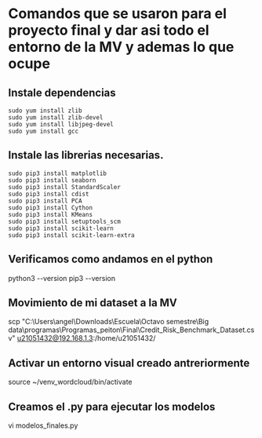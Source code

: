 # Comandos que se usaron para el proyecto final y dar asi todo el entorno de la MV y ademas lo que ocupe

## Instale dependencias
    sudo yum install zlib
    sudo yum install zlib-devel
    sudo yum install libjpeg-devel
    sudo yum install gcc

## Instale las librerias necesarias.
    sudo pip3 install matplotlib
    sudo pip3 install seaborn
    sudo pip3 install StandardScaler
    sudo pip3 install cdist
    sudo pip3 install PCA
    sudo pip3 install Cython
    sudo pip3 install KMeans
    sudo pip3 install setuptools_scm
    sudo pip3 install scikit-learn
    sudo pip3 install scikit-learn-extra

## Verificamos como andamos en el python
python3 --version
pip3 --version

## Movimiento de mi dataset a la MV
scp "C:\Users\angel\Downloads\Escuela\Octavo semestre\Big data\programas\Programas_peiton\Final\Credit_Risk_Benchmark_Dataset.csv" u21051432@192.168.1.3:/home/u21051432/

## Activar un entorno visual creado antreriormente
source ~/venv_wordcloud/bin/activate

## Creamos el .py para ejecutar los modelos
vi modelos_finales.py